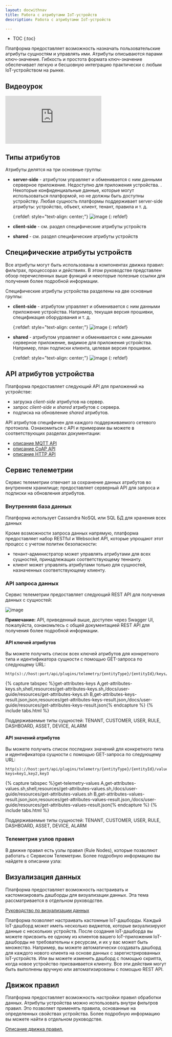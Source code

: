 ```yaml
---
layout: docwithnav
title: Работа с атрибутами IoT-устройств
description: Работа с атрибутами IoT-устройств

---
```


* TOC
{:toc}

Платформа предоставляет возможность назначать пользовательские атрибуты сущностям и управлять ими. Атрибуты описываются парами ключ-значение. 
Гибкость и простота формата ключ-значение обеспечивает легкую и бесшовную интеграцию практически с любым IoT-устройством на рынке.


## Видеоурок

<div id="video">
  <div id="video_wrapper">
    <iframe src="https://www.youtube.com/embed/JCW_hShAp7I" frameborder="0" allowfullscreen=""></iframe>
  </div>
</div>


## Типы атрибутов

Атрибуты делятся на три основные группы:

 - **server-side** - атрибутом управляет и обменивается с ним данными серверное приложение. Недоступно для приложения устройства. .
   Некоторые конфиденциальные данные, которые могут использоваться платформой, но не должны быть доступны устройству. Любая сущность платформы поддерживает server-side атрибуты: устройство, объект, клиент, тенант, правила  и т. д.
   
   {:refdef: style="text-align: center;"}
   ![image](/images/user-guide/server-side-attributes.png)
   {: refdef}  

 - **client-side** - см. раздел специфические атрибуты устройств
 - **shared** - см. раздел специфические атрибуты устройств


## Специфические атрибуты устройств

Все атрибуты могут быть использованы в компонентах движка правил: фильтрах, процессорах и действиях.
В этом руководстве представлен обзор перечисленных выше функций и некоторые полезные ссылки для получения более подробной информации.


Специфические атрибуты устройства разделены на две основные группы:
 
 - **client-side** - атрибутом управляет и обменивается с ним данными приложение устройства. Например, текущая версия прошивки, спецификация оборудования и т. д.     

   {:refdef: style="text-align: center;"}
   ![image](/images/user-guide/client-side-attributes.png)
   {: refdef}  
        
 - **shared** - атрибутом управляет и обменивается с ним данными серверное приложение, видимое для приложения устройства. Например, план подписки клиента, целевая версия прошивки.
   
   {:refdef: style="text-align: center;"}
   ![image](/images/user-guide/shared-attributes.png)
   {: refdef}  

## API атрибутов устройства

Платформа предоставляет следующий API для приложений на устройстве:
 
 - загрузка *client-side* атрибутов на сервер.
 - запрос *client-side* и *shared* атрибутов с сервера.
 - подписка на обновление *shared* атрибутов.

API атрибутов специфичен для каждого поддерживаемого сетевого протокола. Ознакомиться с API и примерами вы можете в соответствующих разделах документации:

 - [описание MQTT API](/docs/reference/mqtt-api/#attributes-api)
 - [описание CoAP API](/docs/reference/coap-api/#attributes-api)
 - [описание HTTP API](/docs/reference/http-api/#attributes-api)
  
## Сервис телеметрии

Сервис телеметрии отвечает за сохранение данных атрибутов во внутреннем хранилище; предоставляет серверный API для запроса и подписки на обновления атрибутов. 

### Внутренняя база данных

Платформа использует Cassandra NoSQL или SQL БД для хранения всех данных

Кроме возможности запроса данных напрямую, платформа предоставляет набор RESTful и Websocket API, которые упрощают этот процесс с учетом политик безопасности:

 - тенант-администратор может управлять атрибутами для всех сущностей, принадлежащих соответствующему теннанту.
 - клиент может управлять атрибутами только для сущностей, назначенных соответствующему клиенту.
  
### API запроса данных

Сервис телеметрии предоставляет следующий REST API для получения данных с сущностей:

![image](/images/user-guide/telemetry-service/rest-api.png)

**Примечание:** API, приведенный выше, доступен через Swagger UI, пожалуйста, ознакомьтесь с общей документацией REST API для получения более подробной информации. 

#### API ключей атрибутов

Вы можете получить список всех ключей атрибутов для конкретного типа и идентификатора сущности с помощью GET-запроса по следующему URL: 
 
```shell
http(s)://host:port/api/plugins/telemetry/{entityType}/{entityId}/keys/attributes
```

{% capture tabspec %}get-attributes-keys
A,get-attributes-keys.sh,shell,resources/get-attributes-keys.sh,/docs/user-guide/resources/get-attributes-keys.sh
B,get-attributes-keys-result.json,json,resources/get-attributes-keys-result.json,/docs/user-guide/resources/get-attributes-keys-result.json{% endcapture %}
{% include tabs.html %}

Поддерживаемые типы сущностей: TENANT, CUSTOMER, USER, RULE, DASHBOARD, ASSET, DEVICE, ALARM

#### API значений атрибутов

Вы можете получить список последних значений для конкретного типа и идентификатора сущности с помощью GET-запроса по следующему URL:  
 
```shell
http(s)://host:port/api/plugins/telemetry/{entityType}/{entityId}/values/attributes?keys=key1,key2,key3
```

{% capture tabspec %}get-telemetry-values
A,get-attributes-values.sh,shell,resources/get-attributes-values.sh,/docs/user-guide/resources/get-attributes-values.sh
B,get-attributes-values-result.json,json,resources/get-attributes-values-result.json,/docs/user-guide/resources/get-attributes-values-result.json{% endcapture %}
{% include tabs.html %}

Поддерживаемые типы сущностей: TENANT, CUSTOMER, USER, RULE, DASHBOARD, ASSET, DEVICE, ALARM

### Телеметрия узлов правил

В движке правил есть узлы правил (Rule Nodes), которые позволяют работать с Сервисом Телеметрии. Более подробную информацию вы найдете в описании узла:

## Визуализация данных

Платформа предоставляет возможность настраивать и кастомизировать дашборды для визуализации данных. Эта тема рассматривается в отдельном руководстве.  
<p><a href="/docs/user-guide/visualization" class="button">Руководство по визуализации данных</a></p>

Платформа позволяет настраивать кастомные IoT-дашборды. Каждый IoT-дашборд может иметь несколько виджетов, которые визуализируют данные с нескольких устройств. После создания IoT-дашборда вы можете присвоить ее одному из клиентов вашего IoT-приложения
IoT-дашборды не требовательны к ресурсам, и их у вас может быть множество. Например, вы можете автоматически создавать дашборд для каждого нового клиента на основе данных с зарегистрированных IoT-устройств. Или вы можете изменить дашборд с помощью скрипта, когда новое устройство присваивается клиенту. Все эти действия могут быть выполнены вручную или автоматизированы с помощью REST API.


## Движок правил

Платформа предоставляет возможность настройки правил обработки данных. Атрибуты устройства можно использовать внутри фильтров правил. Это позволяет применять правила, основанные на определенных свойствах устройства. Более подробную информацию вы можете найти в отдельном руководстве.

<p><a href="/docs/user-guide/rule-engine" class="button">Описание движка правил.</a></p>
    
